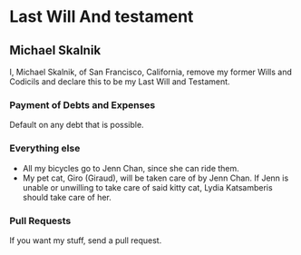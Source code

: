 # Last Will And testament 
## Michael Skalnik

I, Michael Skalnik, of San Francisco, California, remove my former Wills and Codicils and declare this to be my Last Will and Testament.

### Payment of Debts and Expenses

Default on any debt that is possible.

### Everything else

* All my bicycles go to Jenn Chan, since she can ride them.
* My pet cat, Giro (Giraud), will be taken care of by Jenn Chan. If Jenn is unable or unwilling to take care of said kitty cat, Lydia Katsamberis should take care of her.

### Pull Requests

If you want my stuff, send a pull request.

